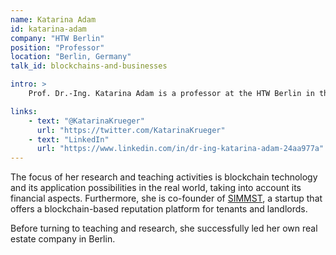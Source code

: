```yaml
---
name: Katarina Adam
id: katarina-adam
company: "HTW Berlin"
position: "Professor"
location: "Berlin, Germany"
talk_id: blockchains-and-businesses

intro: >
    Prof. Dr.-Ing. Katarina Adam is a professor at the HTW Berlin in the Department of Business Administration and Engineering. She lectures regarding Corporate Finance, Accounting and Controlling.

links:
    - text: "@KatarinaKrueger"
      url: "https://twitter.com/KatarinaKrueger"
    - text: "LinkedIn"
      url: "https://www.linkedin.com/in/dr-ing-katarina-adam-24aa977a"
---
```


The focus of her research and teaching activities is blockchain technology and its application possibilities in the real world, taking into account its financial aspects. Furthermore, she is co-founder of [SIMMST](http://simmst.com), a startup that offers a blockchain-based reputation platform for tenants and landlords.

Before turning to teaching and research, she successfully led her own real estate company in Berlin.
